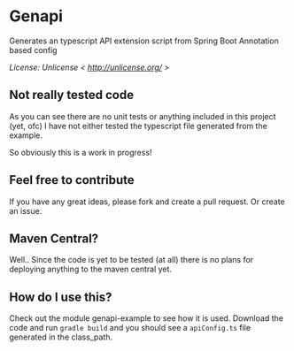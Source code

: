 # Genapi
Generates an typescript API extension script from Spring Boot Annotation based config

*License: Unlicense \< http://unlicense.org/ \>*

## Not really tested code

As you can see there are no unit tests or anything included in this project (yet, ofc)
I have not either tested the typescript file generated from the example.

So obviously this is a work in progress!

## Feel free to contribute

If you have any great ideas, please fork and create a pull request. Or create an issue.

## Maven Central?

Well.. Since the code is yet to be tested (at all) there is no plans for deploying anything to the maven central yet.

## How do I use this?

Check out the module genapi-example to see how it is used. Download the code and run ```gradle build``` and you should see a ```apiConfig.ts``` file generated in the class_path.
